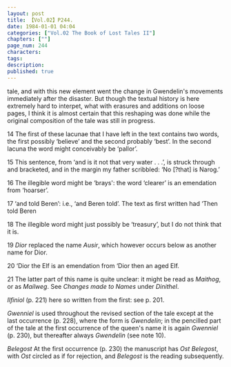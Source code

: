 ```yaml
---
layout: post
title: 【Vol.02】P244.
date: 1984-01-01 04:04
categories: ["Vol.02 The Book of Lost Tales II"]
chapters: [""]
page_num: 244
characters: 
tags: 
description: 
published: true
---
```


<p style="text-indent: 0;">
tale, and with this new element went the change in Gwendelin's movements immediately after the disaster. But though the textual history is here extremely hard to interpet, what with erasures and additions on loose pages, I think it is almost certain that this reshaping was done while the original composition of the tale was still in progress.
</p>

14 The first of these lacunae that I have left in the text contains two words, the first possibly ‘believe’ and the second probably ‘best’. In the second lacuna the word might conceivably be ‘pallor’.

15 This sentence, from ‘and is it not that very water . . .’, is struck through and bracketed, and in the margin my father scribbled: ‘No [?that] is Narog.’

16 The illegible word might be ‘brays': the word ‘clearer’ is an emendation from ‘hoarser’.

17 ‘and told Beren’: i.e., ‘and Beren told’. The text as first written had ‘Then told Beren

18 The illegible word might just possibly be ‘treasury’, but I do not think that it is.

19 <I>Dior</I> replaced the name <I>Ausir</I>, which however occurs below as another name for Dior.

20 ‘Dior the Elf is an emendation from ‘Dior then an aged Elf.

21 The latter part of this name is quite unclear: it might be read as <I>Maithog</I>, or as <I>Mailweg</I>. See <I>Changes made to Names</I> under <I>Dinithel</I>.

<I>Ilfiniol</I> (p. 221) here so written from the first: see p. 201.

<I>Gwenniel</I> is used throughout the revised section of the tale except at the last occurrence (p. 228), where the form is <I>Gwendelin</I>; in the pencilled part of the tale at the first occurrence of the queen's name it is again <I>Gwenniel</I> (p. 230), but thereafter always <I>Gwendelin</I> (see note 10).

<I>Belegost</I> At the first occurrence (p. 230) the manuscript has <I>Ost Belegost</I>, with <I>Ost</I> circled as if for rejection, and <I>Belegost</I> is the reading subsequently.

